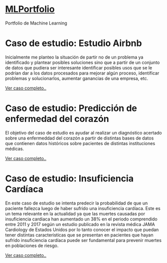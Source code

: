 # [MLPortfolio](https://github.com/IgnacioPuchet/MLPortfolio)
Portfolio de Machine Learning

# Caso de estudio: Estudio Airbnb

Inicialmente me planteo la situación de partir no de un problema ya identificado y plantear posibles soluciones sino que a partir de un conjunto de datos que pudiera ser interesante identificar posibles usos que se le podrían dar a los datos procesados para mejorar algún proceso, identificar problemas y solucionarlos, aumentar ganancias de una empresa, etc. 

<a href="Airbnb/index.html">Ver caso completo..</a>

# Caso de estudio: Predicción de enfermedad del corazón

El objetivo del caso de estudio es ayudar al realizar un diagnóstico acertado sobre 
una enfermeddad del corazón a partir de distintas bases de datos que contienen datos 
históricos sobre pacientes de distintas instituciones médicas.

<a href="heartdisease/index.html">Ver caso completo..</a>


# Caso de estudio: Insuficiencia Cardíaca

En este caso de estudio se intenta predecir la probabilidad de que un paciente fallezca luego de haber sufrido una insuficiencia cardíaca.
Este es un tema relevante en la actualidad ya que las muertes causadas por insuficiencia cardiaca han aumentado un 38% en el periodo comprendido 
entre 2011 y 2017 según un estudio publicado en la revista médica JAMA Cardiology de Estados Unidos por lo tanto conocer el impacto que puedan tener distintas 
caracteristicas que se presentan en pacientes que hayan sufrido insuficiencia cardíaca puede ser fundamental para prevenir muertes en poblaciones de riesgo.

<a href="heartfailure/index.html">Ver caso completo..</a>

